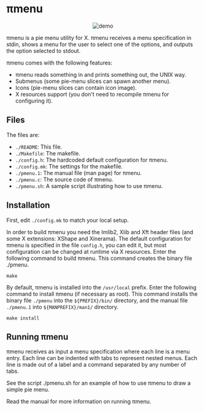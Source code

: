 # πmenu

<p align="center">
  <img src="https://user-images.githubusercontent.com/63266536/89110619-10034f00-d43c-11ea-92a6-275eb50ef881.png", title="demo"/>
</p>

πmenu is a pie menu utility for X.
πmenu receives a menu specification in stdin, shows a menu for the user
to select one of the options, and outputs the option selected to stdout.

πmenu comes with the following features:

* πmenu reads something in and prints something out, the UNIX way.
* Submenus (some pie-menu slices can spawn another menu).
* Icons (pie-menu slices can contain icon image).
* X resources support (you don't need to recompile πmenu for configuring it).

## Files

The files are:
* `./README`:     This file.
* `./Makefile`:   The makefile.
* `./config.h`:   The hardcoded default configuration for πmenu.
* `./config.mk`:  The settings for the makefile.
* `./pmenu.1`:    The manual file (man page) for πmenu.
* `./pmenu.c`:    The source code of πmenu.
* `./pmenu.sh`:   A sample script illustrating how to use πmenu.


## Installation

First, edit `./config.mk` to match your local setup.

In order to build πmenu you need the Imlib2, Xlib and Xft header files
(and some X extensions: XShape and Xinerama).
The default configuration for πmenu is specified in the file `config.h`,
you can edit it, but most configuration can be changed at runtime via
X resources.  Enter the following command to build πmenu.  This command
creates the binary file ./pmenu.

	make

By default, πmenu is installed into the `/usr/local` prefix.  Enter the
following command to install πmenu (if necessary as root).  This command
installs the binary file `./pmenu` into the `${PREFIX}/bin/` directory,
and the manual file `./pmenu.1` into `${MANPREFIX}/man1/` directory.

	make install


## Running πmenu

πmenu receives as input a menu specification where each line is a menu
entry.  Each line can be indented with tabs to represent nested menus.
Each line is made out of a label and a command separated by any number
of tabs.

See the script ./pmenu.sh for an example of how to use πmenu to draw a
simple pie menu.

Read the manual for more information on running πmenu.
